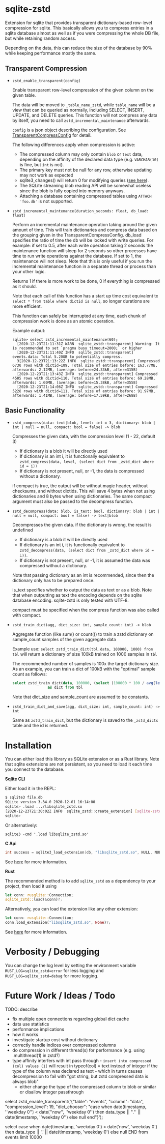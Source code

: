 # sqlite-zstd

Extension for sqlite that provides transparent dictionary-based row-level compression for sqlite. This basically allows you to compress entries in a sqlite database almost as well as if you were compressing the whole DB file, but while retaining random access.

Depending on the data, this can reduce the size of the database by 90% while keeping performance mostly the same.

## Transparent Compression

-   `zstd_enable_transparent(config)`

    Enable transparent row-level compression of the given column on the given table.

    The data will be moved to `_table_name_zstd`, while `table_name` will be a view that can be queried as normally, including SELECT, INSERT, UPDATE, and DELETE queries. This function will not compress any data by itself, you need to call `zstd_incremental_maintenance` afterwards.

    `config` is a json object describing the configuration. See [TransparentCompressConfig](src/transparent.rs#L34) for detail.

    The following differences apply when compression is active:

    -   The compressed column may only contain `blob` or `text` data, depending on the affinity of the declared data type (e.g. `VARCHAR(10)` is fine, but `int` is not).
    -   The primary key must not be null for any row, otherwise updating may not work as expected
    -   sqlite3_changes() will return 0 for modifying queries ([see here](https://sqlite.org/c3ref/changes.html)).
    -   The SQLite streaming blob reading API will be somewhat useless since the blob is fully copied into memory anyways.
    -   Attaching a database containing compressed tables using `ATTACH 'foo.db'` is not supported.

-   `zstd_incremental_maintenance(duration_seconds: float, db_load: float)`

    Perform an incremental maintenance operation taking around the given amount of time.
    This will train dictionaries and compress data based on the grouping given in the TransparentCompressConfig.
    db_load specifies the ratio of time the db will be locked with write queries. For example: if set to 0.5, after each write operation taking 2 seconds the maintenance function will sleep for 2 seconds so other processes have time to run write operations against the database. If set to 1, the maintenance will not sleep. Note that this is only useful if you run the incremental maintenance function in a separate thread or process than your other logic.

    Returns 1 if there is more work to be done, 0 if everything is compressed as it should.

    Note that each call of this function has a start up time cost equivalent to `select * from table where dictid is null`, so longer durations are more efficient.

    This function can safely be interrupted at any time, each chunk of compression work is done as an atomic operation.

    Example output:

    ```
    sqlite> select zstd_incremental_maintenance(60);
      [2020-12-23T21:11:31Z WARN  sqlite_zstd::transparent] Warning: It is recommended to set `pragma busy_timeout=2000;` or higher
      [2020-12-23T21:11:40Z INFO  sqlite_zstd::transparent] events.data: Total 5.20GB to potentially compress.
      3[2020-12-23T21:13:22Z INFO  sqlite_zstd::transparent] Compressed 6730 rows with dictid=109. Total size of entries before: 163.77MB, afterwards: 2.12MB, (average: before=24.33kB, after=315B)
      [2020-12-23T21:13:43Z INFO  sqlite_zstd::transparent] Compressed 4505 rows with dictid=110. Total size of entries before: 69.28MB, afterwards: 1.60MB, (average: before=15.38kB, after=355B)
      [2020-12-23T21:14:06Z INFO  sqlite_zstd::transparent] Compressed 5228 rows with dictid=111. Total size of entries before: 91.97MB, afterwards: 1.41MB, (average: before=17.59kB, after=268B)
    ```

## Basic Functionality

-   `zstd_compress(data: text|blob, level: int = 3, dictionary: blob | int | null = null, compact: bool = false) -> blob`

    Compresses the given data, with the compression level (1 - 22, default 3)

    -   If dictionary is a blob it will be directly used
    -   If dictionary is an int i, it is functionally equivalent to `zstd_compress(data, level, (select dict from _zstd_dict where id = i))`
    -   If dictionary is not present, null, or -1, the data is compressed without a dictionary.

    if compact is true, the output will be without magic header, without checksums, and without dictids. This will save 4 bytes when not using dictionaries and 8 bytes when using dictionaries.
    The same compact argument must also be passed to the decompress function.

-   `zstd_decompress(data: blob, is_text: bool, dictionary: blob | int | null = null, compact: bool = false) -> text|blob`

    Decompresses the given data. if the dictionary is wrong, the result is undefined

    -   If dictionary is a blob it will be directly used
    -   If dictionary is an int i, it is functionally equivalent to `zstd_decompress(data, (select dict from _zstd_dict where id = i))`.
    -   If dictionary is not present, null, or -1, it is assumed the data was compressed without a dictionary.

    Note that passing dictionary as an int is recommended, since then the dictionary only has to be prepared once.

    is_text specifies whether to output the data as text or as a blob. Note that when outputting as text the encoding depends on the sqlite database encoding. sqlite-zstd is only tested with UTF-8.

    compact must be specified when the compress function was also called with compact.

-   `zstd_train_dict(agg, dict_size: int, sample_count: int) -> blob`

    Aggregate function (like sum() or count()) to train a zstd dictionary on sample_count samples of the given aggregate data

    Example use: `select zstd_train_dict(tbl.data, 100000, 1000) from tbl` will return a dictionary of size 100kB trained on 1000 samples in `tbl`

    The recommended number of samples is 100x the target dictionary size. As an example, you can train a dict of 100kB with the "optimal" sample count as follows:

    ```sql
    select zstd_train_dict(data, 100000, (select (100000 * 100 / avg(length(data))) as sample_count from tbl))
                    as dict from tbl
    ```

    Note that dict_size and sample_count are assumed to be constants.

-   `zstd_train_dict_and_save(agg, dict_size: int, sample_count: int) -> int`

    Same as `zstd_train_dict`, but the dictionary is saved to the `_zstd_dicts` table and the id is returned.

# Installation

You can either load this library as SQLite extension or as a Rust library. Note that sqlite extensions are not persistent, so you need to load it each time you connect to the database.

**Sqlite CLI**

Either load it in the REPL:

```sh
$ sqlite3 file.db
SQLite version 3.34.0 2020-12-01 16:14:00
sqlite> .load .../libsqlite_zstd.so
[2020-12-23T21:30:02Z INFO  sqlite_zstd::create_extension] [sqlite-zstd] initialized
sqlite>
```

Or alternatively:

`sqlite3 -cmd '.load libsqlite_zstd.so'`

**C Api**

```c
int success = sqlite3_load_extension(db, "libsqlite_zstd.so", NULL, NULL);
```

See [here](https://www.sqlite.org/loadext.html) for more information.

**Rust**

The recommended method is to add `sqlite_zstd` as a dependency to your project, then load it using

```rust
let conn: rusqlite::Connection;
sqlite_zstd::load(&conn)?;
```

Alternatively, you can load the extension like any other extension:

```rust
let conn: rusqlite::Connection;
conn.load_extension("libsqlite_zstd.so", None)?;
```

See [here](https://docs.rs/rusqlite/0.24.2/rusqlite/struct.Connection.html#method.load_extension) for more information.

# Verbosity / Debugging

You can change the log level by setting the environment variable `RUST_LOG=sqlite_zstd=error` for less logging and `RUST_LOG=sqlite_zstd=debug` for more logging.

# Future Work / Ideas / Todo

TODO: describe

-   fix multiple open connections regarding global dict cache
-   data use statistics
-   performance implications
-   how it works
-   investigate startup cost without dictionary
-   correctly handle indices over compressed columns
-   do compression in different thread(s) for performance (e.g. using .multithread(1) in zstd?)
-   type affinity interfers with int pass through - `insert into compressed (col) values (1)` will result in typeof(col) = text instead of integer if the type of the column was declared as text - which in turns causes decompression to fail with "got string, but zstd compressed data is always blob"
    -   either change the type of the compressed column to blob or similar or disallow integer passthrough

select zstd_enable_transparent('{"table": "events", "column": "data", "compression_level": 19, "dict_chooser": "case when date(timestamp, ''weekday 0'') < date(''now'', ''weekday 0'') then data_type || ''.'' || date(timestamp, ''weekday 0'') else null end"}');

select
case when date(timestamp, 'weekday 0') < date('now', 'weekday 0')
then data_type || '.' || date(timestamp, 'weekday 0')
else null
END
from events limit 10000
